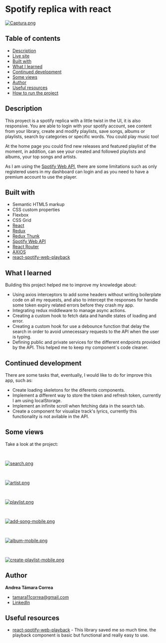 # Spotify replica with react

[![Captura.png](https://i.postimg.cc/6Q2mbGDG/Captura.png)](https://postimg.cc/kVCsBDMn)


## Table of contents

- [Description](#description)
- [Live site](#live-site)
- [Built with](#built-with)
- [What I learned](#what-i-learned)
- [Continued development](#continued-development)
- [Some views](#some-views)
- [Author](#author)
- [Useful resources](#useful-resources)
- [How to run the project](#how-to-run-the-project)
  


## Description

This proyect is a spotify replica with a little twist in the UI, it is also responsive. You are able to login with your spotify account, see content from your library, create and modify playlists, save songs, albums or playlists, search by categories or specific words. You could play music too! 

At the home page  you could find new releases and featured playlist of the moment, in addition, can see your created and followed playlists and albums, your top songs and artists.

As I am using the [Spotify Web API](https://developer.spotify.com/documentation/web-api/), there are some limitations such as only registered users in my dashboard can login and as you need to have a premium account to use the player.
  


<!-- ## Live site

-  [Add live site URL here](https://your-live-site-url.com) -->



## Built with

- Semantic HTML5 markup
- CSS custom properties
- Flexbox
- CSS Grid
- [React](https://reactjs.org/) 
- [Redux](https://es.redux.js.org/) 
- [Redux Thunk](https://redux.js.org/usage/writing-logic-thunks#redux-thunk-middleware) 
- [Spotify Web API](https://developer.spotify.com/documentation/web-api/)
- [React Router](https://reactrouter.com/en/v6.3.0/getting-started/tutorial)  
- [AXIOS](https://axios-http.com/es/docs/intro) 
- [react-spotify-web-playback](https://www.npmjs.com/package/react-spotify-web-playback) 



## What I learned


Building this project helped me to improve my knowledge about:

- Using axios interceptors to add some headers without writing boilerplate code on all my requests, and also to intercept the responses for handle some token expiry related errors before they crash my app.
- Integrating redux middleware to manage async actions.
- Creating a custom hook to fetch data and handle states of loading and error.
- Creating a custom hook for use a debounce function that delay the search in order to avoid unnecessary requests to the API when the user is typing.
- Defining public and private services for the different endpoints provided by the API. This helped me to keep my component´s code cleaner.



## Continued development


There are some tasks that, eventually, I would like to do for improve this app, such as:

- Create loading skeletons for the diferents components.
- Implement a different way to store the token and refresh token, currently I am using localStorage.
- Implement an infinite scroll when fetching data in the search tab.
- Create a component for visualize track's lyrics, currently this functionality is not avilable in the API.


## Some views

Take a look at the project:

</br>

[![search.png](https://i.postimg.cc/QCg8c4Q8/search.png)](https://postimg.cc/tnTGjzvw)

</br>

[![artist.png](https://i.postimg.cc/N0VjtrGc/artist.png)](https://postimg.cc/gwVWqj6S)

</br>

[![playlist.png](https://i.postimg.cc/9M7FQFzq/playlist.png)](https://postimg.cc/5YfMPJBx)

</br>

[![add-song-mobile.png](https://i.postimg.cc/65pfC1gH/add-song-mobile.png)](https://postimg.cc/z34hrpJW)

</br>

[![album-mobile.png](https://i.postimg.cc/VkS9V0Yn/album-mobile.png)](https://postimg.cc/CRgfZ1nx)

</br>

[![create-playlist-mobile.png](https://i.postimg.cc/fTqjCfhM/create-playlist-mobile.png)](https://postimg.cc/crYn4YHz)

## Author

**Andrea Támara Correa**
* [tamara11correa@gmail.com](tamara11correa@gmail.com)
* [LinkedIn](https://www.linkedin.com/in/andreatamara/)
<!-- * [Portafolio web](https://tu-dominio.com/) -->


## Useful resources

- [react-spotify-web-playback](https://www.npmjs.com/package/react-spotify-web-playback) - This library saved me so much time. the playback component is basic but functional and really easy to use.


<!-- ## How to run the project

#### Pre-requisites ✅
- Add your Spotify client ID & secret to a `.env` file in root using the environment variables `REACT_APP_SPOTIFY_CLIENT_ID` and `REACT_APP_SPOTIFY_CLIENT_SECRET`
  - Note. **Never add this type of config to version control. This would usually come from your build server.** -->

